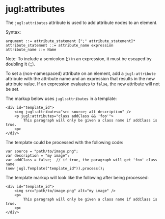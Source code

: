 jugl:attributes
===============

The `jugl:attributes` attribute is used to add attribute nodes to an element.

Syntax:

    argument ::= attribute_statement [";" attribute_statement]*
    attribute_statement ::= attribute_name expression
    attribute_name ::= Name


Note: To include a semicolon (;) in an expression, it must be escaped by
doubling it (;;).

To set a (non-namespaced) attribute on an element, add a `jugl:attribute`
attribute with the attribute name and an expression that results in the new
attribute value. If an expression evaluates to `false`, the new attribute will
not be set.

The markup below uses `jugl:attributes` in a template:

    <div id="template_id">
        <img jugl:attributes="src source; alt description" />
        <p jugl:attributes="class addClass && 'foo'">
            This paragraph will only be given a class name if addClass is true.
        <p>
    </div>

The template could be processed with the following code:

    var source = "path/to/image.png";
    var description = "my image";
    var addClass = false;  // if true, the paragraph will get 'foo' class name
    (new jugl.Template("template_id")).process();

The template markup will look like the following after being processed:

    <div id="template_id">
        <img src="path/to/image.png" alt="my image" />
        <p>
            This paragraph will only be given a class name if addClass is true.
        <p>
    </div>

